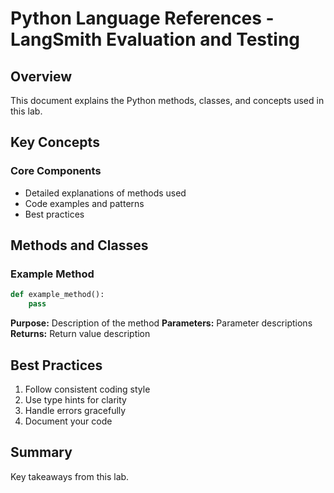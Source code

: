 # Python Language References - LangSmith Evaluation and Testing

## Overview
This document explains the Python methods, classes, and concepts used in this lab.

## Key Concepts

### Core Components
- Detailed explanations of methods used
- Code examples and patterns
- Best practices

## Methods and Classes

### Example Method
```python
def example_method():
    pass
```

**Purpose:** Description of the method
**Parameters:** Parameter descriptions
**Returns:** Return value description

## Best Practices

1. Follow consistent coding style
2. Use type hints for clarity
3. Handle errors gracefully
4. Document your code

## Summary

Key takeaways from this lab.

